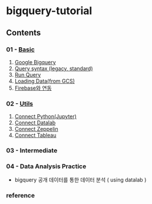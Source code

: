 # bigquery-tutorial


## Contents

### 01 - [Basic](https://github.com/zzsza/bigquery-tutorial/tree/master/tutorials/01-Basic)
01. [Google Bigquery](https://github.com/zzsza/bigquery-tutorial/blob/master/tutorials/01-Basic/01.%20Google%20BigQuery.ipynb)
02. [Query syntax (legacy, standard)](https://github.com/zzsza/bigquery-tutorial/blob/master/tutorials/01-Basic/02.%20Query%20syntax%20(legacy%2C%20standard).ipynb)
03. [Run Query](https://github.com/zzsza/bigquery-tutorial/blob/master/tutorials/01-Basic/03.%20Run%20Query.ipynb)
04. [Loading Data(from GCS)](https://github.com/zzsza/bigquery-tutorial/blob/master/tutorials/01-Basic/04.%20Loading%20data(from%20GCS).ipynb)
05. [Firebase와 연동](https://github.com/zzsza/bigquery-tutorial/blob/master/tutorials/01-Basic/05.%20Firebase와%20연동.ipynb)

### 02 - [Utils](https://github.com/zzsza/bigquery-tutorial/tree/master/tutorials/02-Utils)
01. [Connect Python(Jupyter)](https://github.com/zzsza/bigquery-tutorial/blob/master/tutorials/02-Utils/01.%20Connect%20Python(Jupyter).ipynb)
02. [Connect Datalab](https://github.com/zzsza/bigquery-tutorial/blob/master/tutorials/02-Utils/02.%20Connect%20Datalab.ipynb)
03. [Connect Zeppelin](https://github.com/zzsza/bigquery-tutorial/blob/master/tutorials/02-Utils/03.%20Connect%20Zeppelin.ipynb)
04. [Connect Tableau](https://github.com/zzsza/bigquery-tutorial/blob/master/tutorials/02-Utils/04.%20Connect%20Tableau.ipynb)

### 03 - Intermediate

### 04 - Data Analysis Practice
- bigquery 공개 데이터를 통한 데이터 분석 ( using datalab )

### reference



